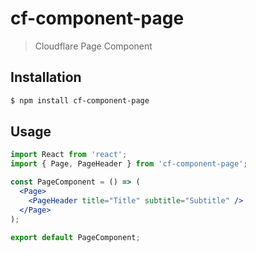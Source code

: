 # cf-component-page

> Cloudflare Page Component

## Installation

```sh
$ npm install cf-component-page
```

## Usage

```jsx
import React from 'react';
import { Page, PageHeader } from 'cf-component-page';

const PageComponent = () => (
  <Page>
    <PageHeader title="Title" subtitle="Subtitle" />
  </Page>
);

export default PageComponent;
```
